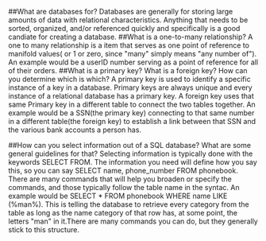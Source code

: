 
##What are databases for?
Databases are generally for storing large amounts of data with relational characteristics. Anything that needs to be sorted, organized, and/or referenced quickly and specifically is a good candiate for creating a database.
##What is a one-to-many relationship?
  A one to many relationship is a item that serves as one point of reference to manifold values( or 1 or zero, since "many" simply means "any number of"). An example would be a userID number serving as a point of reference for all of their orders.
##What is a primary key? What is a foreign key? How can you determine which is which?
  A primary key is used to identify a specific instance of a key in a database. Primary keys are always unique and every instance of a relational database has a primary key. A foreign key uses that same Primary key in a different table to connect the two tables together. An example would be a SSN(the primary key) connecting to that same number in a different table(the foreign key) to establish a link between that SSN and the various bank accounts a person has.

##How can you select information out of a SQL database? What are some general guidelines for that?
  Selecting information is typically done with the keywords SELECT FROM. The information you need will define how you say this, so you can say SELECT name, phone_number FROM phonebook. There are many commands that will help you broaden or specify the commands, and those typically follow the table name in the syntac. An example would be SELECT * FROM phonebook WHERE name LIKE (%man%). This is telling the database to retrieve every category from the table as long as the name category of that row has, at some point, the letters "man" in it.There are many commands you can do, but they generally stick to this structure.

